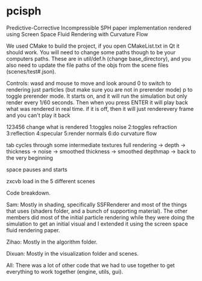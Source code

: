 # pcisph
Predictive-Corrective Incompressible SPH paper implementation rendered using Screen Space Fluid Rendering with Curvature Flow

We used CMake to build the project, if you open CMakeList.txt in Qt it should work. You will need to change some paths though to be your computers paths. These are in util/def.h (change base_directory), and you also need to update the file paths of the objs from the scene files (scenes/test#.json).


Controls:
wasd and mouse to move and look around
0 to switch to rendering just particles (but make sure you are not in prerender mode)
p to toggle prerender mode. It starts on, and it will run the simulation but only render every 1/60 seconds. Then when you press ENTER it will play back what was rendered in real time. if it is off, then it will just renderevery frame and you can't play it back

123456 change what is rendered
1:toggles noise
2:toggles refraction
3:reflection
4:specular
5:render normals
6:do curvature flow

tab cycles through some intermediate textures
full rendering -> depth -> thickness -> noise -> smoothed thickness -> smoothed depthmap -> back to the very beginning

space pauses and starts

zxcvb load in the 5 different scenes






Code breakdown.

Sam:
Mostly in shading, specifically SSFRenderer and most of the things that uses (shaders folder, and a bunch of supporting material). The other members did most of the initial particle rendering while they were doing the simulation to get an initial visual and I extended it using the screen space fluid rendering paper.


Zihao:
Mostly in the algorithm folder.

Dixuan:
Mostly in the visualization folder and scenes.

All:
There was a lot of other code that we had to use together to get everything to work together (engine, utils, gui).